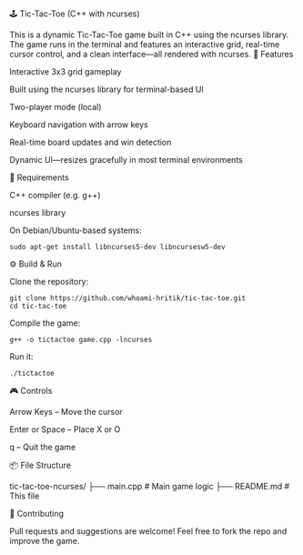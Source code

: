 🕹️ Tic-Tac-Toe (C++ with ncurses)

This is a dynamic Tic-Tac-Toe game built in C++ using the ncurses library. The game runs in the terminal and features an interactive grid, real-time cursor control, and a clean interface—all rendered with ncurses.
🎯 Features

Interactive 3x3 grid gameplay

Built using the ncurses library for terminal-based UI

Two-player mode (local)

Keyboard navigation with arrow keys

Real-time board updates and win detection

Dynamic UI—resizes gracefully in most terminal environments

🧰 Requirements

C++ compiler (e.g. g++)

ncurses library

On Debian/Ubuntu-based systems:

    sudo apt-get install libncurses5-dev libncursesw5-dev

⚙️ Build & Run

Clone the repository:

    git clone https://github.com/whoami-hritik/tic-tac-toe.git
    cd tic-tac-toe

Compile the game:

    g++ -o tictactoe game.cpp -lncurses

Run it:

    ./tictactoe

🎮 Controls

Arrow Keys – Move the cursor

Enter or Space – Place X or O

q – Quit the game

📦 File Structure

tic-tac-toe-ncurses/
├── main.cpp          # Main game logic
├── README.md         # This file

🤝 Contributing

Pull requests and suggestions are welcome! Feel free to fork the repo and improve the game.
